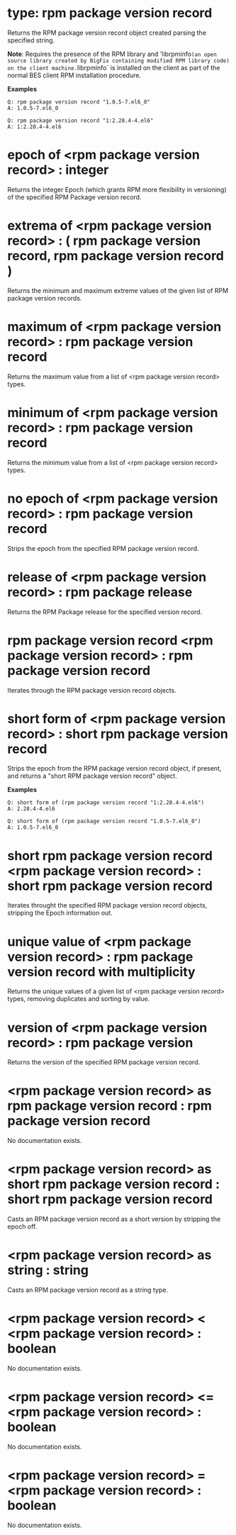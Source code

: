 # type: rpm package version record

Returns the RPM package version record object created parsing the specified string.

**Note**: Requires the presence of the RPM library and 'librpminfo` (an open source library created by BigFix containing modified RPM library code) on the client machine. `librpminfo` is installed on the client as part of the normal BES client RPM installation procedure.

**Examples**
```
Q: rpm package version record "1.0.5-7.el6_0"
A: 1.0.5-7.el6_0
```
```
Q: rpm package version record "1:2.28.4-4.el6"
A: 1:2.28.4-4.el6
```

# epoch of &lt;rpm package version record&gt; : integer

Returns the integer Epoch (which grants RPM more flexibility in versioning) of the specified RPM Package version record.

# extrema of &lt;rpm package version record&gt; : ( rpm package version record, rpm package version record )

Returns the minimum and maximum extreme values of the given list of RPM package version records.

# maximum of &lt;rpm package version record&gt; : rpm package version record

Returns the maximum value from a list of &lt;rpm package version record&gt; types.

# minimum of &lt;rpm package version record&gt; : rpm package version record

Returns the minimum value from a list of &lt;rpm package version record&gt; types.

# no epoch of &lt;rpm package version record&gt; : rpm package version record

Strips the epoch from the specified RPM package version record.

# release of &lt;rpm package version record&gt; : rpm package release

Returns the RPM Package release for the specified version record.

# rpm package version record &lt;rpm package version record&gt; : rpm package version record

Iterates through the RPM package version record objects.

# short form of &lt;rpm package version record&gt; : short rpm package version record

Strips the epoch from the RPM package version record object, if present, and returns a "short RPM package version record" object.

**Examples**

```
Q: short form of (rpm package version record "1:2.28.4-4.el6")
A: 2.28.4-4.el6
```
```
Q: short form of (rpm package version record "1.0.5-7.el6_0")
A: 1.0.5-7.el6_0
```

# short rpm package version record &lt;rpm package version record&gt; : short rpm package version record

Iterates throught the specified RPM package version record objects, stripping the Epoch information out.

# unique value of &lt;rpm package version record&gt; : rpm package version record with multiplicity

Returns the unique values of a given list of &lt;rpm package version record&gt; types, removing duplicates and sorting by value.

# version of &lt;rpm package version record&gt; : rpm package version

Returns the version of the specified RPM package version record.

# &lt;rpm package version record&gt; as rpm package version record : rpm package version record

No documentation exists.

# &lt;rpm package version record&gt; as short rpm package version record : short rpm package version record

Casts an RPM package version record as a short version by stripping the epoch off.

# &lt;rpm package version record&gt; as string : string

Casts an RPM package version record as a string type.

# &lt;rpm package version record&gt; &lt; &lt;rpm package version record&gt; : boolean

No documentation exists.

# &lt;rpm package version record&gt; &lt;= &lt;rpm package version record&gt; : boolean

No documentation exists.

# &lt;rpm package version record&gt; = &lt;rpm package version record&gt; : boolean

No documentation exists.
